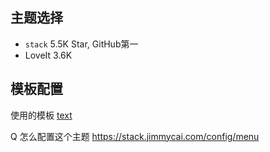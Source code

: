 ## 主题选择

- `stack`  5.5K Star, GitHub第一
- LoveIt 3.6K

## 模板配置

使用的模板 [text](https://github.com/CaiJimmy/hugo-theme-stack)

Q 怎么配置这个主题
<https://stack.jimmycai.com/config/menu>